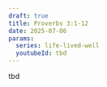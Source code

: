 ```yaml
---
draft: true
title: Proverbs 3:1-12
date: 2025-07-06
params:
  series: life-lived-well
  youtubeId: tbd
---
```

tbd